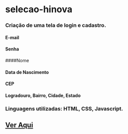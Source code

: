 # selecao-hinova

### Criação de uma tela de login e cadastro.

#### E-mail
#### Senha
####Nome
#### Data de Nascimento
#### CEP
#### Logradouro, Bairro, Cidade, Estado

### Linguagens utilizadas: HTML, CSS, Javascript.

## [Ver Aqui](https://lauravitalc.github.io/selecao-hinova/)